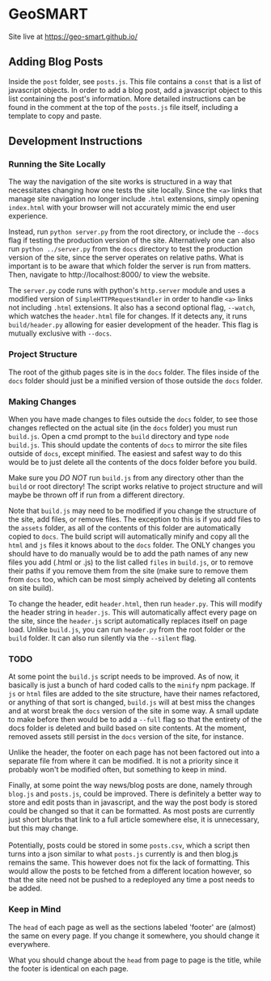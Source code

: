 # GeoSMART

Site live at https://geo-smart.github.io/

## Adding Blog Posts

Inside the `post` folder, see `posts.js`. This file contains a `const` that is a list of javascript objects. In order to add a blog post, add a javascript object to this list containing the post's information. More detailed instructions can be found in the comment at the top of the `posts.js` file itself, including a template to copy and paste.

## Development Instructions

### Running the Site Locally

The way the navigation of the site works is structured in a way that necessitates changing how one tests the site locally. Since the `<a>` links that manage site navigation no longer include `.html` extensions, simply opening `index.html` with your browser will not accurately mimic the end user experience.

Instead, run `python server.py` from the root directory, or include the `--docs` flag if testing the production version of the site. Alternatively one can also run `python ../server.py` from the `docs` directory to test the production version of the site, since the server operates on relative paths. What is important is to be aware that which folder the server is run from matters. Then, navigate to http://localhost:8000/ to view the website.

The `server.py` code runs with python's `http.server` module and uses a modified version of `SimpleHTTPRequestHandler` in order to handle `<a>` links not including `.html` extensions. It also has a second optional flag, `--watch`, which watches the `header.html` file for changes. If it detects any, it runs `build/header.py` allowing for easier development of the header. This flag is mutually exclusive with `--docs`.

### Project Structure

The root of the github pages site is in the `docs` folder. The files inside of the `docs` folder should just be a minified version of those outside the `docs` folder.

### Making Changes

When you have made changes to files outside the `docs` folder, to see those changes reflected on the actual site (in the `docs` folder) you must run `build.js`. Open a cmd prompt to the `build` directory and type `node build.js`. This should update the contents of `docs` to mirror the site files outside of `docs`, except minified. The easiest and safest way to do this would be to just delete all the contents of the docs folder before you build.

Make sure you *DO NOT* run `build.js` from any directory other than the `build` or root directory! The script works relative to project structure and will maybe be thrown off if run from a different directory.

Note that `build.js` may need to be modified if you change the structure of the site, add files, or remove files. The exception to this is if you add files to the `assets` folder, as all of the contents of this folder are automatically copied to `docs`. The build script will automatically minify and copy all the `html` and `js` files it knows about to the  `docs` folder. The ONLY changes you should have to do manually would be to add the path names of any new files you add (.html or .js) to the list called `files` in `build.js`, or to remove their paths if you remove them from the site (make sure to remove them from `docs` too, which can be most simply acheived by deleting all contents on site build).

To change the header, edit `header.html`, then run `header.py`. This will modify the header string in `header.js`. This will automatically affect every page on the site, since the `header.js` script automatically replaces itself on page load. Unlike `build.js`, you can run `header.py` from the root folder or the `build` folder. It can also run silently via the `--silent` flag.

### TODO

At some point the `build.js` script needs to be improved. As of now, it basically is just a bunch of hard coded calls to the `minify` npm package. If `js` or `html` files are added to the site structure, have their names refactored, or anything of that sort is changed, `build.js` will at best miss the changes and at worst break the `docs` version of the site in some way. A small update to make before then would be to add a `--full` flag so that the entirety of the docs folder is deleted and build based on site contents. At the moment, removed assets still persist in the `docs` version of the site, for instance.

Unlike the header, the footer on each page has not been factored out into a separate file from where it can be modified. It is not a priority since it probably won't be modified often, but something to keep in mind.

Finally, at some point the way news/blog posts are done, namely through `blog.js` and `posts.js`, could be improved. There is definitely a better way to store and edit posts than in javascript, and the way the post body is stored could be changed so that it can be formatted. As most posts are currently just short blurbs that link to a full article somewhere else, it is unnecessary, but this may change.
<br><br>
Potentially, posts could be stored in some `posts.csv`, which a script then turns into a json similar to what `posts.js` currently is and then blog.js remains the same. This however does
not fix the lack of formatting. This would allow the posts to be fetched from a different location however, so that the site need not be pushed to a redeployed any time a post needs to be added.

### Keep in Mind

The `head` of each page as well as the sections labeled 'footer' are (almost) the same on every page. If you change it somewhere, you should change it everywhere.

What you should change about the `head` from page to page is the title, while the footer is identical on each page.